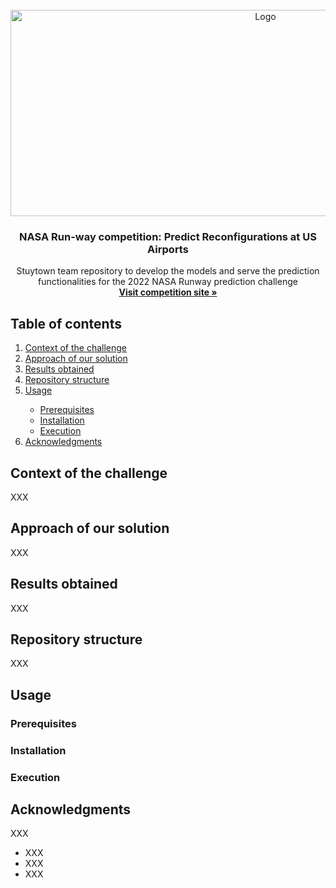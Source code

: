 <!-- PROJECT LOGO -->
<br />
<div align="center">
  <img src="https://drivendata-public-assets.s3.amazonaws.com/airportconfig-tile.jpg" alt="Logo" width="800" height="330">

  <h3 align="center"> NASA Run-way competition: Predict Reconfigurations at US Airports </h3>

  <p align="center">
    Stuytown team repository to develop the models and serve the prediction functionalities for the 2022 NASA Runway prediction challenge 
    <br />
    <a href="https://www.drivendata.org/competitions/92/competition-nasa-airport-configuration-prescreened/page/440/"><strong>Visit competition site »</strong></a>
  </p>
</div>



<!-- TABLE OF CONTENTS -->
## Table of contents
  <ol>
    <li> <a href="#context-of-the-challenge">Context of the challenge</a> </li>
    <li><a href="#approach-of-our-solution">Approach of our solution</a></li>
    <li><a href="#results-obtained">Results obtained</a></li>
    <li><a href="#repository-structure">Repository structure</a></li>
    <li><a href="#usage">Usage</a></li>
     <ul>
        <li><a href="#prerequisites">Prerequisites</a></li>
        <li><a href="#installation">Installation</a></li>
        <li><a href="#execution">Execution</a></li>
      </ul>
    <li><a href="#acknowledgments">Acknowledgments</a></li>
  </ol>



<!-- CONTEXT -->
## Context of the challenge

XXX






<!-- APPROACH -->
## Approach of our solution

XXX



<!-- RESULTS -->
## Results obtained
XXX


<!-- REPOSITORY -->
## Repository structure

XXX



<!-- USAGE -->
## Usage

### Prerequisites

### Installation

### Execution



<!-- ACKNOWLEDGMENTS -->
## Acknowledgments

XXX

* XXX
* XXX
* XXX
